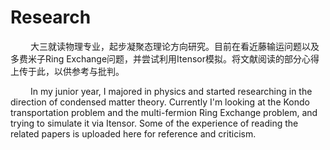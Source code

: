
#   Research
&emsp;&emsp; 大三就读物理专业，起步凝聚态理论方向研究。目前在看近藤输运问题以及多费米子Ring Exchange问题，并尝试利用Itensor模拟。将文献阅读的部分心得上传于此，以供参考与批判。

&emsp;&emsp; In my junior year, I majored in physics and started researching in the direction of condensed matter theory. Currently I'm looking at the Kondo transportation problem and the multi-fermion Ring Exchange problem, and trying to simulate it via Itensor. Some of the experience of reading the related papers is uploaded here for reference and criticism.
